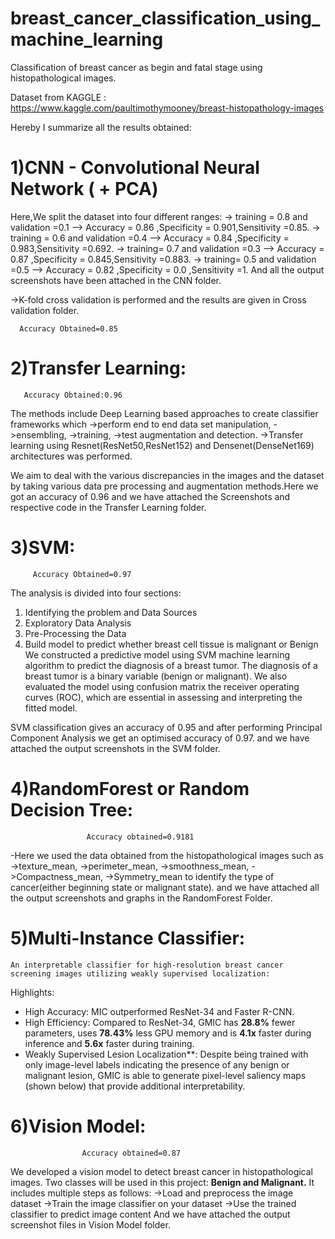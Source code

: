 # breast_cancer_classification_using_machine_learning
Classification of breast cancer as begin and fatal stage using histopathological images.

Dataset from KAGGLE : https://www.kaggle.com/paultimothymooney/breast-histopathology-images

Hereby I summarize all the results obtained:

# 1)CNN - Convolutional Neural Network ( + PCA)
  Here,We split the dataset into four different ranges:
   -> training = 0.8 and validation =0.1 --> Accuracy = 0.86 ,Specificity = 0.901,Sensitivity =0.85.
   -> training = 0.6 and validation =0.4 --> Accuracy = 0.84 ,Specificity = 0.983,Sensitivity =0.692.
   -> training=  0.7 and validation =0.3 --> Accuracy = 0.87 ,Specificity = 0.845,Sensitivity =0.883.
   -> training=  0.5 and validation =0.5 --> Accuracy = 0.82 ,Specificity = 0.0  ,Sensitivity =1.
   And all the output screenshots have been attached in the CNN folder.
   
  ->K-fold cross validation is performed and the results are given in Cross validation folder.
  
      Accuracy Obtained=0.85
	  
# 2)Transfer Learning:

       Accuracy Obtained:0.96

The methods include Deep Learning based approaches to create classifier frameworks which 
->perform end to end data set manipulation, 
->ensembling,
->training, 
->test augmentation and detection.
->Transfer learning using Resnet(ResNet50,ResNet152) and Densenet(DenseNet169) architectures was performed.

We aim to deal with the various discrepancies in the images and the dataset by taking various data pre processing and augmentation
methods.Here we got an accuracy of 0.96 and we have attached the Screenshots and respective code in the Transfer Learning folder.
# 3)SVM:

         Accuracy Obtained=0.97

The analysis is divided into four sections:
1. Identifying the problem  and Data Sources
2. Exploratory Data Analysis
3. Pre-Processing the Data
4. Build model to predict whether breast cell tissue is  malignant or Benign
We constructed a predictive model using SVM machine learning algorithm to predict the diagnosis of a breast tumor.
The diagnosis of a breast tumor is a binary variable (benign or malignant).
We also evaluated the model using confusion matrix the receiver operating curves (ROC), which are essential in assessing and interpreting the fitted model.

SVM classification gives an accuracy of 0.95
and after performing Principal Component Analysis we get an  optimised accuracy of 0.97.
and we have attached the output screenshots in the SVM folder.
# 4)RandomForest or Random Decision Tree:
 
                     Accuracy obtained=0.9181

 -Here we used the data obtained from the histopathological images such as 
->texture_mean,
->perimeter_mean,
->smoothness_mean,
->Compactness_mean,
->Symmetry_mean to identify the type of cancer(either beginning state or malignant state).
and  we have attached all the output screenshots and graphs in the RandomForest Folder.
# 5)Multi-Instance Classifier:
    An interpretable classifier for high-resolution breast cancer screening images utilizing weakly supervised localization:
Highlights:
- High Accuracy: MIC outperformed ResNet-34 and Faster R-CNN.
- High Efficiency: Compared to ResNet-34, GMIC has **28.8%** fewer parameters, uses **78.43%** less GPU memory and is **4.1x** faster during inference and **5.6x** faster during training.
- Weakly Supervised Lesion Localization**: Despite being trained with only image-level labels indicating the presence of any benign or malignant lesion, GMIC is able to generate pixel-level saliency maps (shown below) that provide additional interpretability.
# 6)Vision Model:
                    Accuracy obtained=0.87
We developed a vision model to detect breast cancer in histopathological images.
Two classes will be used in this project: **Benign and Malignant.**
It includes multiple steps as follows:
   ->Load and preprocess the image dataset
   ->Train the image classifier on your dataset
   ->Use the trained classifier to predict image content
And we have attached the output screenshot files in Vision Model folder.
